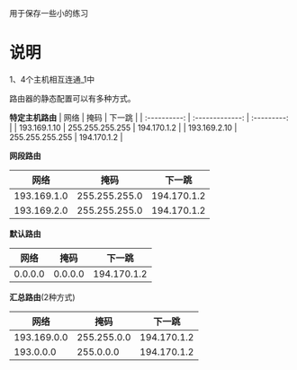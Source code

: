 用于保存一些小的练习

# 说明
1、4个主机相互连通_1中

路由器的静态配置可以有多种方式。


<b>特定主机路由</b>
|     网络     |      掩码       |   下一跳    |
| :----------: | :-------------: | :---------: |
| 193.169.1.10 | 255.255.255.255 | 194.170.1.2 |
| 193.169.2.10 | 255.255.255.255 | 194.170.1.2 |

<b>网段路由</b>

| 网络        | 掩码          | 下一跳      |
| ----------- | ------------- | ----------- |
| 193.169.1.0 | 255.255.255.0 | 194.170.1.2 |
| 193.169.2.0 | 255.255.255.0 | 194.170.1.2 |

<b>默认路由</b>

| 网络    | 掩码    | 下一跳      |
| ------- | ------- | ----------- |
| 0.0.0.0 | 0.0.0.0 | 194.170.1.2 |

<b>汇总路由</b>(2种方式)

| 网络        | 掩码        | 下一跳      |
| ----------- | ----------- | ----------- |
| 193.169.0.0 | 255.255.0.0 | 194.170.1.2 |
| 193.0.0.0   | 255.0.0.0   | 194.170.1.2 |
